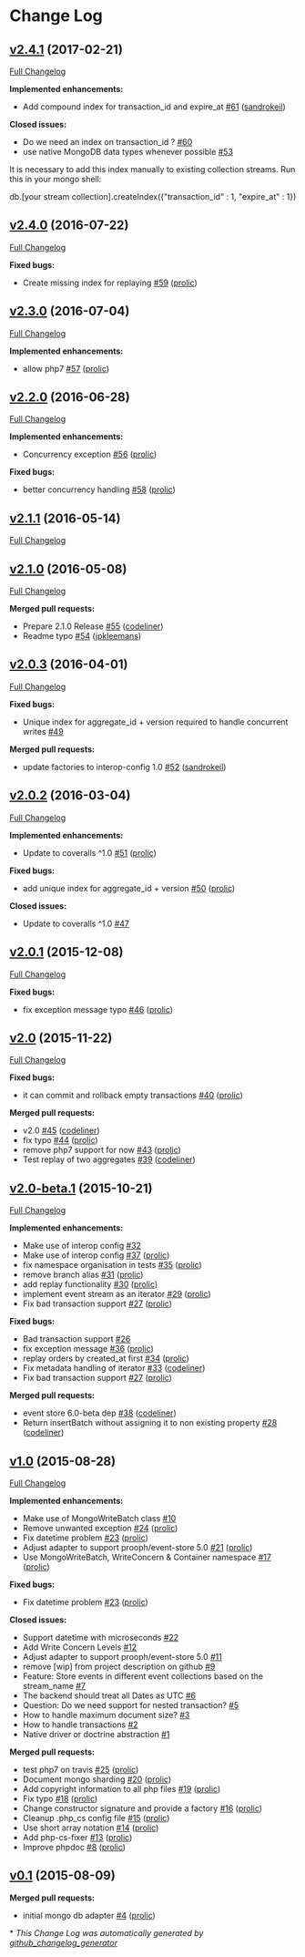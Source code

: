 # Change Log

## [v2.4.1](https://github.com/prooph/event-store-mongodb-adapter/tree/v2.4.1) (2017-02-21)
[Full Changelog](https://github.com/prooph/event-store-mongodb-adapter/compare/v2.4.0...v2.4.1)

**Implemented enhancements:**

- Add compound index for transaction\_id and expire\_at [\#61](https://github.com/prooph/event-store-mongodb-adapter/pull/61) ([sandrokeil](https://github.com/sandrokeil))

**Closed issues:**

- Do we need an index on transaction\_id ? [\#60](https://github.com/prooph/event-store-mongodb-adapter/issues/60)
- use native MongoDB data types whenever possible [\#53](https://github.com/prooph/event-store-mongodb-adapter/issues/53)

It is necessary to add this index manually to existing collection streams. Run this in your mongo shell:

db.[your stream collection].createIndex({"transaction_id" : 1, "expire_at" : 1})

## [v2.4.0](https://github.com/prooph/event-store-mongodb-adapter/tree/v2.4.0) (2016-07-22)
[Full Changelog](https://github.com/prooph/event-store-mongodb-adapter/compare/v2.3.0...v2.4.0)

**Fixed bugs:**

- Create missing index for replaying [\#59](https://github.com/prooph/event-store-mongodb-adapter/pull/59) ([prolic](https://github.com/prolic))

## [v2.3.0](https://github.com/prooph/event-store-mongodb-adapter/tree/v2.3.0) (2016-07-04)
[Full Changelog](https://github.com/prooph/event-store-mongodb-adapter/compare/v2.2.0...v2.3.0)

**Implemented enhancements:**

- allow php7 [\#57](https://github.com/prooph/event-store-mongodb-adapter/pull/57) ([prolic](https://github.com/prolic))

## [v2.2.0](https://github.com/prooph/event-store-mongodb-adapter/tree/v2.2.0) (2016-06-28)
[Full Changelog](https://github.com/prooph/event-store-mongodb-adapter/compare/v2.1.1...v2.2.0)

**Implemented enhancements:**

- Concurrency exception [\#56](https://github.com/prooph/event-store-mongodb-adapter/pull/56) ([prolic](https://github.com/prolic))

**Fixed bugs:**

- better concurrency handling [\#58](https://github.com/prooph/event-store-mongodb-adapter/pull/58) ([prolic](https://github.com/prolic))

## [v2.1.1](https://github.com/prooph/event-store-mongodb-adapter/tree/v2.1.1) (2016-05-14)
[Full Changelog](https://github.com/prooph/event-store-mongodb-adapter/compare/v2.1.0...v2.1.1)

## [v2.1.0](https://github.com/prooph/event-store-mongodb-adapter/tree/v2.1.0) (2016-05-08)
[Full Changelog](https://github.com/prooph/event-store-mongodb-adapter/compare/v2.0.3...v2.1.0)

**Merged pull requests:**

- Prepare 2.1.0 Release [\#55](https://github.com/prooph/event-store-mongodb-adapter/pull/55) ([codeliner](https://github.com/codeliner))
- Readme typo [\#54](https://github.com/prooph/event-store-mongodb-adapter/pull/54) ([jpkleemans](https://github.com/jpkleemans))

## [v2.0.3](https://github.com/prooph/event-store-mongodb-adapter/tree/v2.0.3) (2016-04-01)
[Full Changelog](https://github.com/prooph/event-store-mongodb-adapter/compare/v2.0.2...v2.0.3)

**Fixed bugs:**

- Unique index for aggregate\_id + version required to handle concurrent writes [\#49](https://github.com/prooph/event-store-mongodb-adapter/issues/49)

**Merged pull requests:**

- update factories to interop-config 1.0 [\#52](https://github.com/prooph/event-store-mongodb-adapter/pull/52) ([sandrokeil](https://github.com/sandrokeil))

## [v2.0.2](https://github.com/prooph/event-store-mongodb-adapter/tree/v2.0.2) (2016-03-04)
[Full Changelog](https://github.com/prooph/event-store-mongodb-adapter/compare/v2.0.1...v2.0.2)

**Implemented enhancements:**

- Update to coveralls ^1.0 [\#51](https://github.com/prooph/event-store-mongodb-adapter/pull/51) ([prolic](https://github.com/prolic))

**Fixed bugs:**

- add unique index for aggregate\_id + version [\#50](https://github.com/prooph/event-store-mongodb-adapter/pull/50) ([prolic](https://github.com/prolic))

**Closed issues:**

- Update to coveralls ^1.0 [\#47](https://github.com/prooph/event-store-mongodb-adapter/issues/47)

## [v2.0.1](https://github.com/prooph/event-store-mongodb-adapter/tree/v2.0.1) (2015-12-08)
[Full Changelog](https://github.com/prooph/event-store-mongodb-adapter/compare/v2.0...v2.0.1)

**Fixed bugs:**

- fix exception message typo [\#46](https://github.com/prooph/event-store-mongodb-adapter/pull/46) ([prolic](https://github.com/prolic))

## [v2.0](https://github.com/prooph/event-store-mongodb-adapter/tree/v2.0) (2015-11-22)
[Full Changelog](https://github.com/prooph/event-store-mongodb-adapter/compare/v2.0-beta.1...v2.0)

**Fixed bugs:**

- it can commit and rollback empty transactions [\#40](https://github.com/prooph/event-store-mongodb-adapter/pull/40) ([prolic](https://github.com/prolic))

**Merged pull requests:**

- v2.0 [\#45](https://github.com/prooph/event-store-mongodb-adapter/pull/45) ([codeliner](https://github.com/codeliner))
- fix typo [\#44](https://github.com/prooph/event-store-mongodb-adapter/pull/44) ([prolic](https://github.com/prolic))
- remove php7 support for now [\#43](https://github.com/prooph/event-store-mongodb-adapter/pull/43) ([prolic](https://github.com/prolic))
- Test replay of two aggregates [\#39](https://github.com/prooph/event-store-mongodb-adapter/pull/39) ([codeliner](https://github.com/codeliner))

## [v2.0-beta.1](https://github.com/prooph/event-store-mongodb-adapter/tree/v2.0-beta.1) (2015-10-21)
[Full Changelog](https://github.com/prooph/event-store-mongodb-adapter/compare/v1.0...v2.0-beta.1)

**Implemented enhancements:**

- Make use of interop config [\#32](https://github.com/prooph/event-store-mongodb-adapter/issues/32)
- Make use of interop config [\#37](https://github.com/prooph/event-store-mongodb-adapter/pull/37) ([prolic](https://github.com/prolic))
- fix namespace organisation in tests [\#35](https://github.com/prooph/event-store-mongodb-adapter/pull/35) ([prolic](https://github.com/prolic))
- remove branch alias [\#31](https://github.com/prooph/event-store-mongodb-adapter/pull/31) ([prolic](https://github.com/prolic))
- add replay functionality [\#30](https://github.com/prooph/event-store-mongodb-adapter/pull/30) ([prolic](https://github.com/prolic))
- implement event stream as an iterator [\#29](https://github.com/prooph/event-store-mongodb-adapter/pull/29) ([prolic](https://github.com/prolic))
- Fix bad transaction support [\#27](https://github.com/prooph/event-store-mongodb-adapter/pull/27) ([prolic](https://github.com/prolic))

**Fixed bugs:**

- Bad transaction support [\#26](https://github.com/prooph/event-store-mongodb-adapter/issues/26)
- fix exception message [\#36](https://github.com/prooph/event-store-mongodb-adapter/pull/36) ([prolic](https://github.com/prolic))
- replay orders by created\_at first [\#34](https://github.com/prooph/event-store-mongodb-adapter/pull/34) ([prolic](https://github.com/prolic))
- Fix metadata handling of iterator [\#33](https://github.com/prooph/event-store-mongodb-adapter/pull/33) ([codeliner](https://github.com/codeliner))
- Fix bad transaction support [\#27](https://github.com/prooph/event-store-mongodb-adapter/pull/27) ([prolic](https://github.com/prolic))

**Merged pull requests:**

- event store 6.0-beta dep [\#38](https://github.com/prooph/event-store-mongodb-adapter/pull/38) ([codeliner](https://github.com/codeliner))
- Return insertBatch without assigning it to non existing property [\#28](https://github.com/prooph/event-store-mongodb-adapter/pull/28) ([codeliner](https://github.com/codeliner))

## [v1.0](https://github.com/prooph/event-store-mongodb-adapter/tree/v1.0) (2015-08-28)
[Full Changelog](https://github.com/prooph/event-store-mongodb-adapter/compare/v0.1...v1.0)

**Implemented enhancements:**

- Make use of MongoWriteBatch class [\#10](https://github.com/prooph/event-store-mongodb-adapter/issues/10)
- Remove unwanted exception [\#24](https://github.com/prooph/event-store-mongodb-adapter/pull/24) ([prolic](https://github.com/prolic))
- Fix datetime problem [\#23](https://github.com/prooph/event-store-mongodb-adapter/pull/23) ([prolic](https://github.com/prolic))
- Adjust adapter to support prooph/event-store 5.0 [\#21](https://github.com/prooph/event-store-mongodb-adapter/pull/21) ([prolic](https://github.com/prolic))
- Use MongoWriteBatch, WriteConcern & Container namespace [\#17](https://github.com/prooph/event-store-mongodb-adapter/pull/17) ([prolic](https://github.com/prolic))

**Fixed bugs:**

- Fix datetime problem [\#23](https://github.com/prooph/event-store-mongodb-adapter/pull/23) ([prolic](https://github.com/prolic))

**Closed issues:**

- Support datetime with microseconds [\#22](https://github.com/prooph/event-store-mongodb-adapter/issues/22)
- Add Write Concern Levels [\#12](https://github.com/prooph/event-store-mongodb-adapter/issues/12)
- Adjust adapter to support prooph/event-store 5.0 [\#11](https://github.com/prooph/event-store-mongodb-adapter/issues/11)
- remove \[wip\] from project description on github [\#9](https://github.com/prooph/event-store-mongodb-adapter/issues/9)
- Feature: Store events in different event collections based on the stream\_name [\#7](https://github.com/prooph/event-store-mongodb-adapter/issues/7)
- The backend should treat all Dates as UTC [\#6](https://github.com/prooph/event-store-mongodb-adapter/issues/6)
- Question: Do we need support for nested transaction? [\#5](https://github.com/prooph/event-store-mongodb-adapter/issues/5)
- How to handle maximum document size? [\#3](https://github.com/prooph/event-store-mongodb-adapter/issues/3)
- How to handle transactions [\#2](https://github.com/prooph/event-store-mongodb-adapter/issues/2)
- Native driver or doctrine abstraction [\#1](https://github.com/prooph/event-store-mongodb-adapter/issues/1)

**Merged pull requests:**

- test php7 on travis [\#25](https://github.com/prooph/event-store-mongodb-adapter/pull/25) ([prolic](https://github.com/prolic))
- Document mongo sharding [\#20](https://github.com/prooph/event-store-mongodb-adapter/pull/20) ([prolic](https://github.com/prolic))
- Add copyright information to all php files [\#19](https://github.com/prooph/event-store-mongodb-adapter/pull/19) ([prolic](https://github.com/prolic))
- Fix typo [\#18](https://github.com/prooph/event-store-mongodb-adapter/pull/18) ([prolic](https://github.com/prolic))
- Change constructor signature and provide a factory [\#16](https://github.com/prooph/event-store-mongodb-adapter/pull/16) ([prolic](https://github.com/prolic))
- Cleanup .php\_cs config file [\#15](https://github.com/prooph/event-store-mongodb-adapter/pull/15) ([prolic](https://github.com/prolic))
- Use short array notation [\#14](https://github.com/prooph/event-store-mongodb-adapter/pull/14) ([prolic](https://github.com/prolic))
- Add php-cs-fixer [\#13](https://github.com/prooph/event-store-mongodb-adapter/pull/13) ([prolic](https://github.com/prolic))
- Improve phpdoc [\#8](https://github.com/prooph/event-store-mongodb-adapter/pull/8) ([prolic](https://github.com/prolic))

## [v0.1](https://github.com/prooph/event-store-mongodb-adapter/tree/v0.1) (2015-08-09)
**Merged pull requests:**

- initial mongo db adapter [\#4](https://github.com/prooph/event-store-mongodb-adapter/pull/4) ([prolic](https://github.com/prolic))



\* *This Change Log was automatically generated by [github_changelog_generator](https://github.com/skywinder/Github-Changelog-Generator)*
